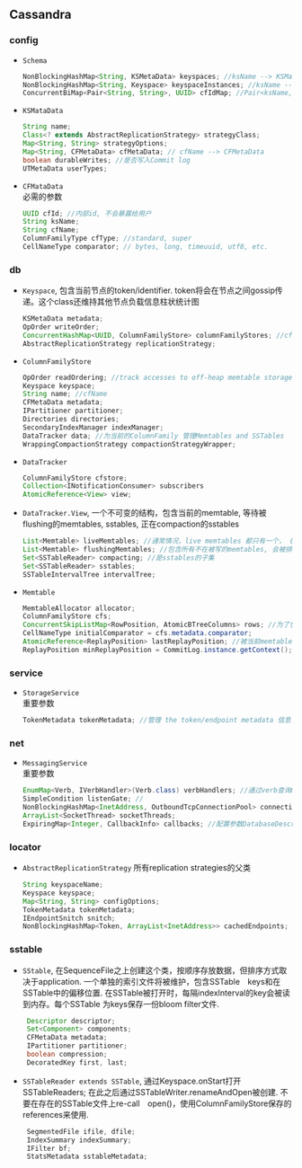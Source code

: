 ## Cassandra

### config

* `Schema` <br/>
  ```java
  NonBlockingHashMap<String, KSMetaData> keyspaces; //ksName --> KSMataData
  NonBlockingHashMap<String, Keyspace> keyspaceInstances; //ksName --> Keyspace
  ConcurrentBiMap<Pair<String, String>, UUID> cfIdMap; //Pair<ksName, cfName> --> cfId
  ```

* `KSMataData` <br/>
  ```java
  String name;
  Class<? extends AbstractReplicationStrategy> strategyClass;
  Map<String, String> strategyOptions;
  Map<String, CFMetaData> cfMetaData; // cfName --> CFMetaData
  boolean durableWrites; //是否写入Commit log
  UTMetaData userTypes;
  ```

* `CFMataData` <br/>
  必需的参数
  ```java
  UUID cfId; //内部id, 不会暴露给用户
  String ksName;
  String cfName;
  ColumnFamilyType cfType; //standard, super
  CellNameType comparator; // bytes, long, timeuuid, utf8, etc.
  ```

### db

* `Keyspace`, 包含当前节点的token/identifier. token将会在节点之间gossip传递。这个class还维持其他节点负载信息柱状统计图<br/>
  ```java
  KSMetaData metadata;
  OpOrder writeOrder;
  ConcurrentHashMap<UUID, ColumnFamilyStore> columnFamilyStores; //cfId --> ColumnFamilyStore
  AbstractReplicationStrategy replicationStrategy;
  ```

* `ColumnFamilyStore`

  ```java
  OpOrder readOrdering; //track accesses to off-heap memtable storage
  Keyspace keyspace;
  String name; //cfName
  CFMetaData metadata;
  IPartitioner partitioner;
  Directories directories;
  SecondaryIndexManager indexManager;
  DataTracker data; //为当前的ColumnFamily 管理Memtables and SSTables
  WrappingCompactionStrategy compactionStrategyWrapper;
  ```
* `DataTracker`

   ```java
   ColumnFamilyStore cfstore;
   Collection<INotificationConsumer> subscribers
   AtomicReference<View> view;
   ```

* `DataTracker.View`, 一个不可变的结构，包含当前的memtable, 等待被flushing的memtables, sstables, 正在compaction的sstables

   ```java
   List<Memtable> liveMemtables; //通常情况，live memtables 都只有一个， 在flushing时， 有两个memtables, 其中一个即将被flushing
   List<Memtable> flushingMemtables; //包含所有不在被写的memtables, 会被排队等待被flush
   Set<SSTableReader> compacting; //是sstables的子集
   Set<SSTableReader> sstables;
   SSTableIntervalTree intervalTree;
   ```

* `Memtable`

  ```java
  MemtableAllocator allocator;
  ColumnFamilyStore cfs;
  ConcurrentSkipListMap<RowPosition, AtomicBTreeColumns> rows; //为了使用Token.KeyBound查询key range, 通过RowPosition来索引memtable. put() 方法只需要存储DecoratedKey
  CellNameType initialComparator = cfs.metadata.comparator;
  AtomicReference<ReplayPosition> lastReplayPosition; //被当前memtable拥有最新的ReplayPosition, 所有低于此ReplayPosition被包含在当前的或者早期的memtable
  ReplayPosition minReplayPosition = CommitLog.instance.getContext(); //Memtable包含的第一个ReplayPosition, 不够精确
  ```

### service

* `StorageService` <br/>
  重要参数<br/>
  
  ```java
  TokenMetadata tokenMetadata; //管理 the token/endpoint metadata 信息 */
  ```

### net

* `MessagingService` <br/>
  重要参数<br/>
  
  ```java
  EnumMap<Verb, IVerbHandler>(Verb.class) verbHandlers; //通过verb查询messaging handlers
  SimpleCondition listenGate; //
  NonBlockingHashMap<InetAddress, OutboundTcpConnectionPool> connectionManagers;
  ArrayList<SocketThread> socketThreads;
  ExpiringMap<Integer, CallbackInfo> callbacks; //配置参数DatabaseDescriptor.getMinRpcTimeout
  ```

### locator
* `AbstractReplicationStrategy` 所有replication strategies的父类 <br/>

  ```java
  String keyspaceName;
  Keyspace keyspace;
  Map<String, String> configOptions;
  TokenMetadata tokenMetadata;
  IEndpointSnitch snitch;
  NonBlockingHashMap<Token, ArrayList<InetAddress>> cachedEndpoints;
  ```

### sstable

* `SStable`, 在SequenceFile之上创建这个类，按顺序存放数据，但排序方式取决于application. 一个单独的索引文件将被维护，包含SSTable　keys和在SSTable中的偏移位置. 在SSTable被打开时，每隔indexInterval的key会被读到内存。每个SSTable 为keys保存一份bloom filter文件.

  ```java
   Descriptor descriptor;
   Set<Component> components;
   CFMetaData metadata;
   IPartitioner partitioner;
   boolean compression;
   DecoratedKey first, last;
  ```

* `SSTableReader extends SSTable`, 通过Keyspace.onStart打开SSTableReaders; 在此之后通过SSTableWriter.renameAndOpen被创建. 不要在存在的SSTable文件上re-call　open()，使用ColumnFamilyStore保存的references来使用.

  ```java
   SegmentedFile ifile, dfile;
   IndexSummary indexSummary;
   IFilter bf;
   StatsMetadata sstableMetadata;
  ```
